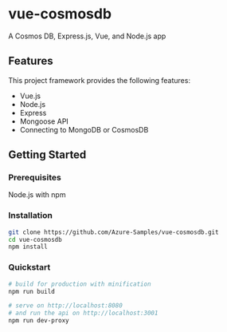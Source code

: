 # vue-cosmosdb

A Cosmos DB, Express.js, Vue, and Node.js app

## Features

This project framework provides the following features:

* Vue.js
* Node.js
* Express
* Mongoose API
* Connecting to MongoDB or CosmosDB

## Getting Started

### Prerequisites

Node.js with npm

### Installation

``` bash
git clone https://github.com/Azure-Samples/vue-cosmosdb.git
cd vue-cosmosdb
npm install
```

### Quickstart

``` bash
# build for production with minification
npm run build

# serve on http://localhost:8080
# and run the api on http://localhost:3001
npm run dev-proxy
```